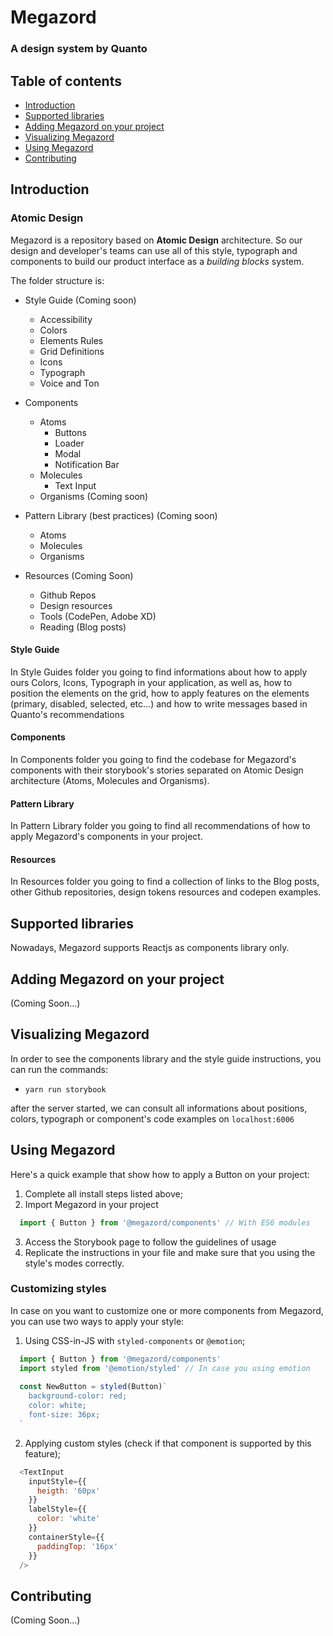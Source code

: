 # Megazord

### A design system by Quanto

## Table of contents

- [Introduction](#introduction)
- [Supported libraries](#supported-libraries)
- [Adding Megazord on your project](#adding-megazord-on-your-project)
- [Visualizing Megazord](#visualizing-megazord)
- [Using Megazord](#using-megazord)
- [Contributing](#contributing)

## Introduction

### Atomic Design
Megazord is a repository based on **Atomic Design** architecture. So our design and developer's teams can use all of this style, typograph and components to build our product interface as a *building blocks* system.

The folder structure is:
* Style Guide (Coming soon)
  - Accessibility
  - Colors
  - Elements Rules
  - Grid Definitions
  - Icons
  - Typograph
  - Voice and Ton

* Components
    - Atoms
      - Buttons
      - Loader
      - Modal
      - Notification Bar
    - Molecules
      - Text Input
    - Organisms (Coming soon)

* Pattern Library (best practices) (Coming soon)
  - Atoms
  - Molecules
  - Organisms

* Resources (Coming Soon)
  - Github Repos
  - Design resources
  - Tools (CodePen, Adobe XD)
  - Reading (Blog posts)

#### Style Guide

In Style Guides folder you going to find informations about how to apply ours Colors, Icons, Typograph in your application, as well as, how to position the elements on the grid, how to apply features on the elements (primary, disabled, selected, etc...) and how to write messages based in Quanto's recommendations

#### Components

In Components folder you going to find the codebase for Megazord's components with their storybook's  stories separated on Atomic Design architecture (Atoms, Molecules and Organisms).

#### Pattern Library

In Pattern Library folder you going to find all recommendations of how to apply Megazord's components in your project.

#### Resources

In Resources folder you going to find a collection of links to the Blog posts, other Github repositories, design tokens resources and codepen examples.

## Supported libraries
Nowadays, Megazord supports Reactjs as components library only.

## Adding Megazord on your project
(Coming Soon...)

## Visualizing Megazord

In order to see the components library and the style guide instructions, you can run the commands:

- `yarn run storybook`

after the server started, we can consult all informations about positions, colors, typograph or component's code examples on `localhost:6006`

## Using Megazord

Here's a quick example that show how to apply a Button on your project:

1. Complete all install steps listed above;
2. Import Megazord in your project 
  ```javascript
    import { Button } from '@megazord/components' // With ES6 modules
  ```
3. Access the Storybook page to follow the guidelines of usage
4. Replicate the instructions in your file and make sure that you using the style's modes correctly.

### Customizing styles

In case on you want to customize one or more components from Megazord, you can use two ways to apply your style:

1. Using CSS-in-JS with `styled-components` or `@emotion`;
```javascript
  import { Button } from '@megazord/components'
  import styled from '@emotion/styled' // In case you using emotion 
  
  const NewButton = styled(Button)`
    background-color: red;
    color: white;
    font-size: 36px;
  `
```
2. Applying custom styles (check if that component is supported by this feature);
```javascript
  <TextInput 
    inputStyle={{
      heigth: '60px'
    }}
    labelStyle={{
      color: 'white'
    }}
    containerStyle={{
      paddingTop: '16px'
    }}
  />
```

## Contributing
(Coming Soon...)